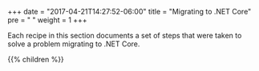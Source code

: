 +++
date = "2017-04-21T14:27:52-06:00"
title = "Migrating to .NET Core"
pre = "<i class='fa fa-dot-circle-o'></i> "
weight = 1
+++

Each recipe in this section documents a set of steps that were taken to solve a problem migrating to .NET Core. 

{{% children  %}}

